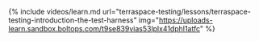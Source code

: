 {% include videos/learn.md
     url="terraspace-testing/lessons/terraspace-testing-introduction-the-test-harness"
     img="https://uploads-learn.sandbox.boltops.com/t9se839vias53lplx41dphl1atfc" %}
